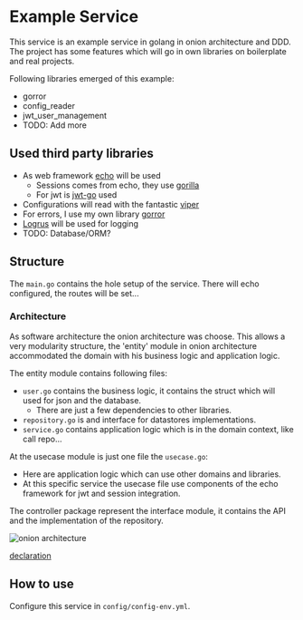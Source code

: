 # Example Service

This service is an example service in golang in onion architecture and DDD.
The project has some features which will go in own libraries on boilerplate and real projects.

Following libraries emerged of this example:
* gorror
* config_reader
* jwt_user_management
* TODO: Add more

## Used third party libraries
* As web framework [echo](https://echo.labstack.com/) will be used
  * Sessions comes from echo, they use [gorilla](https://github.com/gorilla/sessions) 
  * For jwt is [jwt-go](github.com/dgrijalva/jwt-go) used
* Configurations will read with the fantastic [viper](https://github.com/spf13/viper)
* For errors, I use my own library [gorror](https://github.com/ngotzmann/gorror)
* [Logrus](https://github.com/sirupsen/logrus) will be used for logging
* TODO: Database/ORM?

## Structure
The `main.go` contains the hole setup of the service. 
There will echo configured, the routes will be set...

### Architecture
As software architecture the onion architecture was choose.
This allows a very modularity structure, the 'entity' module in onion architecture accommodated the domain with his business logic and application logic.

The entity module contains following files:
* `user.go` contains the business logic, it contains the struct which will used for json and the database.
  * There are just a few dependencies to other libraries.
* `repository.go` is and interface for datastores implementations.
* `service.go` contains application logic which is in the domain context, like call repo...

At the usecase module is just one file the `usecase.go`:
* Here are application logic which can use other domains and libraries.
* At this specific service the usecase file use components of the echo framework for jwt and session integration.

The controller package represent the interface module, it contains the API and the implementation of the repository.

![onion architecture](https://miro.medium.com/max/1400/1*B7LkQDyDqLN3rRSrNYkETA.jpeg)

[declaration](https://medium.com/@hatajoe/clean-architecture-in-go-4030f11ec1b1)

## How to use
Configure this service in `config/config-env.yml`.

